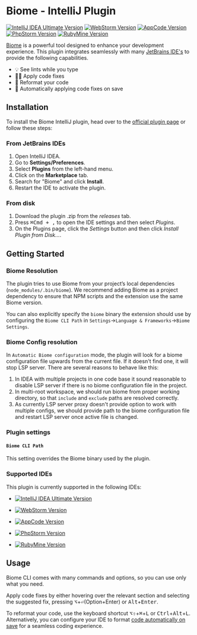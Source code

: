 # Biome - IntelliJ Plugin

[![IntelliJ IDEA Ultimate Version](https://img.shields.io/badge/IntelliJ%20IDEA%20Ultimate-2024.1-374151.svg?labelcolor=000&logo=intellij-idea&labelColor=black)](https://www.jetbrains.com/idea/)
[![WebStorm Version](https://img.shields.io/badge/WebStorm-2024.1-1F3263.svg?labelcolor=000&logo=webstorm&labelColor=black)](https://www.jetbrains.com/webstorm/)
[![AppCode Version](https://img.shields.io/badge/AppCode-2024.1-2380B0.svg?labelcolor=000&logo=appcode&labelColor=black)](https://www.jetbrains.com/objc/)
[![PhpStorm Version](https://img.shields.io/badge/PhpStorm-2024.1-953D8C.svg?labelcolor=000&logo=phpstorm&labelColor=black)](https://www.jetbrains.com/phpstorm/)
[![RubyMine Version](https://img.shields.io/badge/RubyMine-2024.1-A11523.svg?labelcolor=000&logo=ruby&labelColor=black)](https://www.jetbrains.com/ruby/)

[Biome](https://biomejs.dev/) is a powerful tool designed to enhance your development experience.
This plugin integrates seamlessly with many [JetBrains IDE's](#supported-ides) to provide the following capabilities.

- 💡 See lints while you type
- 👨‍💻 Apply code fixes
- 🚧 Reformat your code
- 💾 Automatically applying code fixes on save

## Installation

To install the Biome IntelliJ plugin, head over to the [official plugin page](https://plugins.jetbrains.com/plugin/22761-biome) or follow these steps:

### From JetBrains IDEs

1. Open IntelliJ IDEA.
2. Go to **Settings/Preferences**.
3. Select **Plugins** from the left-hand menu.
4. Click on the **Marketplace** tab.
5. Search for "Biome" and click **Install**.
6. Restart the IDE to activate the plugin.

### From disk

1. Download the plugin .zip from the *releases* tab.
2. Press <kbd>⌘Cmd + ,</kbd> to open the IDE settings and then select *Plugins*.
3. On the Plugins page, click the *Settings* button and then click *Install Plugin from Disk…*.

## Getting Started
### Biome Resolution

The plugin tries to use Biome from your project’s local dependencies (`node_modules/.bin/biome`). We recommend adding Biome as a project dependency to ensure that NPM scripts and the extension use the same Biome version.

You can also explicitly specify the `biome` binary the extension should use by configuring the `Biome CLI Path` in `Settings`->`Language & Frameworks`->`Biome Settings`.

### Biome Config resolution
In `Automatic Biome configuration` mode, the plugin will look for a biome configuration file upwards from the current file. If it doesn't find one, it will stop LSP server.
There are several reasons to behave like this:
1. In IDEA with multiple projects in one code base it sound reasonable to disable LSP server if there is no biome configuration file in the project.
2. In multi-root workspace, we should run biome from proper working directory, so that `include` and `exclude` paths are resolved correctly.
3. As currently LSP server proxy doesn't provide option to work with multiple configs, we should provide path to the biome configuration file and restart LSP server once active file is changed.

### Plugin settings

#### `Biome CLI Path`

This setting overrides the Biome binary used by the plugin.

### Supported IDEs

This plugin is currently supported in the following IDEs:

- [![IntelliJ IDEA Ultimate Version](https://img.shields.io/badge/IntelliJ%20IDEA%20Ultimate-2024.1-374151.svg?labelcolor=000&logo=intellij-idea&labelColor=black)](https://www.jetbrains.com/idea/)

- [![WebStorm Version](https://img.shields.io/badge/WebStorm-2024.1-1F3263.svg?labelcolor=000&logo=webstorm&labelColor=black)](https://www.jetbrains.com/webstorm/)

- [![AppCode Version](https://img.shields.io/badge/AppCode-2024.1-2380B0.svg?labelcolor=000&logo=appcode&labelColor=black)](https://www.jetbrains.com/objc/)

- [![PhpStorm Version](https://img.shields.io/badge/PhpStorm-2024.1-953D8C.svg?labelcolor=000&logo=phpstorm&labelColor=black)](https://www.jetbrains.com/phpstorm/)

- [![RubyMine Version](https://img.shields.io/badge/RubyMine-2024.1-A11523.svg?labelcolor=000&logo=ruby&labelColor=black)](https://www.jetbrains.com/ruby/)

## Usage

Biome CLI comes with many commands and options, so you can use only what you need.

Apply code fixes by either hovering over the relevant section and selecting the suggested fix, pressing <kbd title="Option">⌥</kbd>+<kbd  title="Enter">⏎</kbd>(Option+Enter) or <kbd title="Alt">Alt</kbd>+<kbd title="Enter">Enter</kbd>.

To reformat your code, use the keyboard shortcut <kbd>⌥⇧</kbd>+<kbd title="Cmd">⌘</kbd>+<kbd  title="L">L</kbd> or <kbd title="Ctrl">Ctrl</kbd>+<kbd title="Alt">Alt</kbd>+<kbd  title="L">L</kbd>. Alternatively, you can configure your IDE to format [code automatically on save](https://www.jetbrains.com/help/webstorm/reformat-and-rearrange-code.html#reformat-on-save)  for a seamless coding experience.

